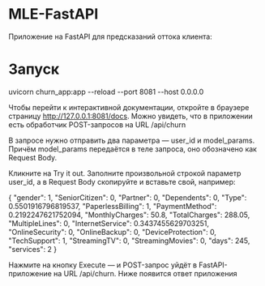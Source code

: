 # MLE-FastAPI
Приложение на FastAPI для предсказаний оттока клиента:

# Запуск
uvicorn churn_app:app --reload --port 8081 --host 0.0.0.0

Чтобы перейти к интерактивной документации, откройте в браузере страницу http://127.0.0.1:8081/docs. Можно увидеть, что в приложении есть обработчик POST-запросов на URL /api/churn

В запросе нужно отправить два параметра — user_id и model_params. Причём model_params передаётся в теле запроса, оно обозначено как Request Body.


Кликните на Try it out. Заполните произвольной строкой параметр user_id, а в Request Body скопируйте и вставьте свой, например:

{
  "gender": 1,
  "SeniorCitizen": 0,
  "Partner": 0,
  "Dependents": 0,
  "Type": 0.5501916796819537,
  "PaperlessBilling": 1,
  "PaymentMethod": 0.2192247621752094,
  "MonthlyCharges": 50.8,
  "TotalCharges": 288.05,
  "MultipleLines": 0,
  "InternetService": 0.3437455629703251,
  "OnlineSecurity": 0,
  "OnlineBackup": 0,
  "DeviceProtection": 0,
  "TechSupport": 1,
  "StreamingTV": 0,
  "StreamingMovies": 0,
  "days": 245,
  "services": 2
}

Нажмите на кнопку Execute — и POST-запрос уйдёт в FastAPI-приложение на URL /api/churn. Ниже появится ответ приложения
